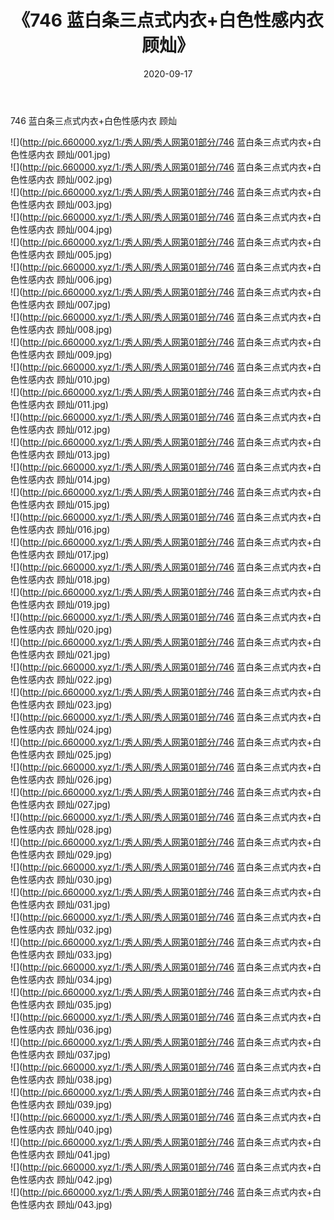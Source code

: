 ﻿---
layout: post
title:  《746 蓝白条三点式内衣+白色性感内衣 顾灿》
date:   2020-09-17
img: http://pic.660000.xyz/1:/秀人网/秀人网第01部分/746 蓝白条三点式内衣+白色性感内衣 顾灿/000.jpg
categories: [美女, 清纯, 唯美]
---

746 蓝白条三点式内衣+白色性感内衣 顾灿

  ![](http://pic.660000.xyz/1:/秀人网/秀人网第01部分/746 蓝白条三点式内衣+白色性感内衣 顾灿/001.jpg) <br> ![](http://pic.660000.xyz/1:/秀人网/秀人网第01部分/746 蓝白条三点式内衣+白色性感内衣 顾灿/002.jpg) <br> ![](http://pic.660000.xyz/1:/秀人网/秀人网第01部分/746 蓝白条三点式内衣+白色性感内衣 顾灿/003.jpg) <br> ![](http://pic.660000.xyz/1:/秀人网/秀人网第01部分/746 蓝白条三点式内衣+白色性感内衣 顾灿/004.jpg) <br> ![](http://pic.660000.xyz/1:/秀人网/秀人网第01部分/746 蓝白条三点式内衣+白色性感内衣 顾灿/005.jpg) <br> ![](http://pic.660000.xyz/1:/秀人网/秀人网第01部分/746 蓝白条三点式内衣+白色性感内衣 顾灿/006.jpg) <br> ![](http://pic.660000.xyz/1:/秀人网/秀人网第01部分/746 蓝白条三点式内衣+白色性感内衣 顾灿/007.jpg) <br> ![](http://pic.660000.xyz/1:/秀人网/秀人网第01部分/746 蓝白条三点式内衣+白色性感内衣 顾灿/008.jpg) <br> ![](http://pic.660000.xyz/1:/秀人网/秀人网第01部分/746 蓝白条三点式内衣+白色性感内衣 顾灿/009.jpg) <br> ![](http://pic.660000.xyz/1:/秀人网/秀人网第01部分/746 蓝白条三点式内衣+白色性感内衣 顾灿/010.jpg) <br> ![](http://pic.660000.xyz/1:/秀人网/秀人网第01部分/746 蓝白条三点式内衣+白色性感内衣 顾灿/011.jpg) <br> ![](http://pic.660000.xyz/1:/秀人网/秀人网第01部分/746 蓝白条三点式内衣+白色性感内衣 顾灿/012.jpg) <br> ![](http://pic.660000.xyz/1:/秀人网/秀人网第01部分/746 蓝白条三点式内衣+白色性感内衣 顾灿/013.jpg) <br> ![](http://pic.660000.xyz/1:/秀人网/秀人网第01部分/746 蓝白条三点式内衣+白色性感内衣 顾灿/014.jpg) <br> ![](http://pic.660000.xyz/1:/秀人网/秀人网第01部分/746 蓝白条三点式内衣+白色性感内衣 顾灿/015.jpg) <br> ![](http://pic.660000.xyz/1:/秀人网/秀人网第01部分/746 蓝白条三点式内衣+白色性感内衣 顾灿/016.jpg) <br> ![](http://pic.660000.xyz/1:/秀人网/秀人网第01部分/746 蓝白条三点式内衣+白色性感内衣 顾灿/017.jpg) <br> ![](http://pic.660000.xyz/1:/秀人网/秀人网第01部分/746 蓝白条三点式内衣+白色性感内衣 顾灿/018.jpg) <br> ![](http://pic.660000.xyz/1:/秀人网/秀人网第01部分/746 蓝白条三点式内衣+白色性感内衣 顾灿/019.jpg) <br> ![](http://pic.660000.xyz/1:/秀人网/秀人网第01部分/746 蓝白条三点式内衣+白色性感内衣 顾灿/020.jpg) <br> ![](http://pic.660000.xyz/1:/秀人网/秀人网第01部分/746 蓝白条三点式内衣+白色性感内衣 顾灿/021.jpg) <br> ![](http://pic.660000.xyz/1:/秀人网/秀人网第01部分/746 蓝白条三点式内衣+白色性感内衣 顾灿/022.jpg) <br> ![](http://pic.660000.xyz/1:/秀人网/秀人网第01部分/746 蓝白条三点式内衣+白色性感内衣 顾灿/023.jpg) <br> ![](http://pic.660000.xyz/1:/秀人网/秀人网第01部分/746 蓝白条三点式内衣+白色性感内衣 顾灿/024.jpg) <br> ![](http://pic.660000.xyz/1:/秀人网/秀人网第01部分/746 蓝白条三点式内衣+白色性感内衣 顾灿/025.jpg) <br> ![](http://pic.660000.xyz/1:/秀人网/秀人网第01部分/746 蓝白条三点式内衣+白色性感内衣 顾灿/026.jpg) <br> ![](http://pic.660000.xyz/1:/秀人网/秀人网第01部分/746 蓝白条三点式内衣+白色性感内衣 顾灿/027.jpg) <br> ![](http://pic.660000.xyz/1:/秀人网/秀人网第01部分/746 蓝白条三点式内衣+白色性感内衣 顾灿/028.jpg) <br> ![](http://pic.660000.xyz/1:/秀人网/秀人网第01部分/746 蓝白条三点式内衣+白色性感内衣 顾灿/029.jpg) <br> ![](http://pic.660000.xyz/1:/秀人网/秀人网第01部分/746 蓝白条三点式内衣+白色性感内衣 顾灿/030.jpg) <br> ![](http://pic.660000.xyz/1:/秀人网/秀人网第01部分/746 蓝白条三点式内衣+白色性感内衣 顾灿/031.jpg) <br> ![](http://pic.660000.xyz/1:/秀人网/秀人网第01部分/746 蓝白条三点式内衣+白色性感内衣 顾灿/032.jpg) <br> ![](http://pic.660000.xyz/1:/秀人网/秀人网第01部分/746 蓝白条三点式内衣+白色性感内衣 顾灿/033.jpg) <br> ![](http://pic.660000.xyz/1:/秀人网/秀人网第01部分/746 蓝白条三点式内衣+白色性感内衣 顾灿/034.jpg) <br> ![](http://pic.660000.xyz/1:/秀人网/秀人网第01部分/746 蓝白条三点式内衣+白色性感内衣 顾灿/035.jpg) <br> ![](http://pic.660000.xyz/1:/秀人网/秀人网第01部分/746 蓝白条三点式内衣+白色性感内衣 顾灿/036.jpg) <br> ![](http://pic.660000.xyz/1:/秀人网/秀人网第01部分/746 蓝白条三点式内衣+白色性感内衣 顾灿/037.jpg) <br> ![](http://pic.660000.xyz/1:/秀人网/秀人网第01部分/746 蓝白条三点式内衣+白色性感内衣 顾灿/038.jpg) <br> ![](http://pic.660000.xyz/1:/秀人网/秀人网第01部分/746 蓝白条三点式内衣+白色性感内衣 顾灿/039.jpg) <br> ![](http://pic.660000.xyz/1:/秀人网/秀人网第01部分/746 蓝白条三点式内衣+白色性感内衣 顾灿/040.jpg) <br> ![](http://pic.660000.xyz/1:/秀人网/秀人网第01部分/746 蓝白条三点式内衣+白色性感内衣 顾灿/041.jpg) <br> ![](http://pic.660000.xyz/1:/秀人网/秀人网第01部分/746 蓝白条三点式内衣+白色性感内衣 顾灿/042.jpg) <br> ![](http://pic.660000.xyz/1:/秀人网/秀人网第01部分/746 蓝白条三点式内衣+白色性感内衣 顾灿/043.jpg) <br>